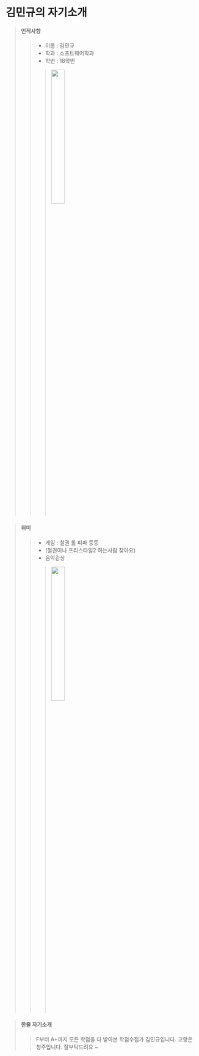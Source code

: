 # 김민규의 자기소개

> #### 인적사항
>> * 이름 : 김민규
>> * 학과 : 소프트웨어학과
>> * 학번 : 18학번
>>> <img src="https://user-images.githubusercontent.com/78997415/165062465-0a94c25f-8c46-46c1-9df3-81427eb547f7.jpg" width="30%"></img>

> #### 취미
>> * 게임 : 철권 롤 피파 등등
>> * (철권이나 프리스타일2 하는사람 찾아요)
>> * 음악감상
>>> <img src="https://user-images.githubusercontent.com/78997415/166955575-c9f48acf-232a-48a9-ba31-772c35587511.jpg" width="30%"></img>

> #### 한줄 자기소개
>> F부터 A+까지 모든 학점을 다 받아본 학점수집가 김민규입니다. 고향은 청주입니다. 잘부탁드려요 ~